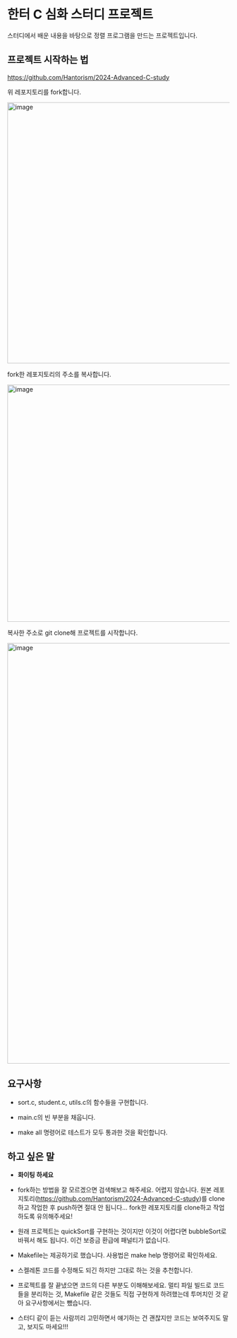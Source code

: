 # 한터 C 심화 스터디 프로젝트

스터디에서 배운 내용을 바탕으로 정렬 프로그램을 만드는 프로젝트입니다.

## 프로젝트 시작하는 법

https://github.com/Hantorism/2024-Advanced-C-study

위 레포지토리를 fork합니다.

<img width="591" alt="image" src="https://github.com/Hantorism/2024-Advanced-C-study/assets/70265177/8c239c74-dd4d-4582-b34d-b124073c12fe">

fork한 레포지토리의 주소를 복사합니다.

<img width="537" alt="image" src="https://github.com/Hantorism/2024-Advanced-C-study/assets/70265177/ad26d550-4bbc-4a1b-bd9d-ff783eac83bc">

복사한 주소로 git clone해 프로젝트를 시작합니다.

<img width="952" alt="image" src="https://github.com/Hantorism/2024-Advanced-C-study/assets/70265177/44f1e74a-a184-40f5-93e3-d9db4a74c09f">

## 요구사항

- sort.c, student.c, utils.c의 함수들을 구현합니다.

- main.c의 빈 부분을 채웁니다.

- make all 명령어로 테스트가 모두 통과한 것을 확인합니다.

## 하고 싶은 말

- **화이팅 하세요**

- fork하는 방법을 잘 모르겠으면 검색해보고 해주세요. 어렵지 않습니다. 원본 레포지토리(https://github.com/Hantorism/2024-Advanced-C-study)를 clone하고 작업한 후 push하면 절대 안 됩니다... fork한 레포지토리를 clone하고 작업하도록 유의해주세요!

- 원래 프로젝트는 quickSort를 구현하는 것이지만 이것이 어렵다면 bubbleSort로 바꿔서 해도 됩니다. 이건 보증금 환급에 패널티가 없습니다.

- Makefile는 제공하기로 했습니다. 사용법은 make help 명령어로 확인하세요.

- 스켈레톤 코드를 수정해도 되긴 하지만 그대로 하는 것을 추천합니다.

- 프로젝트를 잘 끝냈으면 코드의 다른 부분도 이해해보세요. 멀티 파일 빌드로 코드들을 분리하는 것, Makefile 같은 것들도 직접 구현하게 하려했는데 투머치인 것 같아 요구사항에서는 뺐습니다.

- 스터디 같이 듣는 사람끼리 고민하면서 얘기하는 건 괜찮지만 코드는 보여주지도 말고, 보지도 마세요!!!
